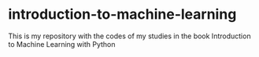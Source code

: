 # introduction-to-machine-learning
This is my repository with the codes of my studies in the book Introduction to Machine Learning with Python
